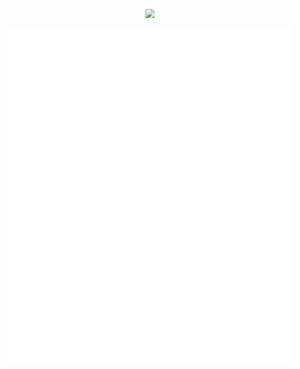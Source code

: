 <p align="center">
  <img src="https://i.imgur.com/TIrCzW7.jpg" width="400" />
</p>

<p align="center">
  <img src="https://raw.githubusercontent.com/vic485/github-stats/master/generated/overview.svg" />
  <img src="https://raw.githubusercontent.com/vic485/github-stats/master/generated/languages.svg" />
</p>
          
<!--
**vic485/vic485** is a ✨ _special_ ✨ repository because its `README.md` (this file) appears on your GitHub profile.

Here are some ideas to get you started:

- 🔭 I’m currently working on ...
- 🌱 I’m currently learning ...
- 👯 I’m looking to collaborate on ...
- 🤔 I’m looking for help with ...
- 💬 Ask me about ...
- 📫 How to reach me: ...
- 😄 Pronouns: ...
- ⚡ Fun fact: ...
-->
